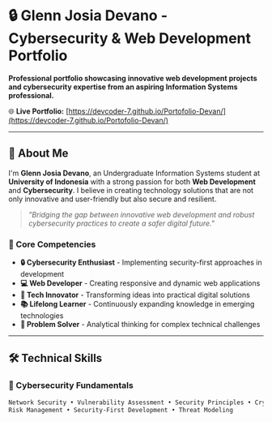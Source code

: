 # 🔒 Glenn Josia Devano - Cybersecurity & Web Development Portfolio

**Professional portfolio showcasing innovative web development projects and cybersecurity expertise from an aspiring Information Systems professional.**

🌐 **Live Portfolio:** [https://devcoder-7.github.io/Portofolio-Devan/](https://devcoder-7.github.io/Portofolio-Devan/)

---

## 👋 About Me

I'm **Glenn Josia Devano**, an Undergraduate Information Systems student at **University of Indonesia** with a strong passion for both **Web Development** and **Cybersecurity**. I believe in creating technology solutions that are not only innovative and user-friendly but also secure and resilient.

> *"Bridging the gap between innovative web development and robust cybersecurity practices to create a safer digital future."*

### 🎯 Core Competencies
- **🔒 Cybersecurity Enthusiast** - Implementing security-first approaches in development
- **💻 Web Developer** - Creating responsive and dynamic web applications  
- **🚀 Tech Innovator** - Transforming ideas into practical digital solutions
- **📚 Lifelong Learner** - Continuously expanding knowledge in emerging technologies
- **🎯 Problem Solver** - Analytical thinking for complex technical challenges

---

## 🛠️ Technical Skills

### 🔐 Cybersecurity Fundamentals
```bash
Network Security • Vulnerability Assessment • Security Principles • Cryptography Basics
Risk Management • Security-First Development • Threat Modeling
